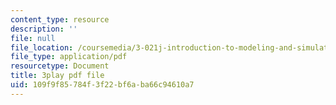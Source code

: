 ```yaml
---
content_type: resource
description: ''
file: null
file_location: /coursemedia/3-021j-introduction-to-modeling-and-simulation-spring-2012/109f9f85784f3f22bf6aba66c94610a7_CJkfedF3Y7k.pdf
file_type: application/pdf
resourcetype: Document
title: 3play pdf file
uid: 109f9f85-784f-3f22-bf6a-ba66c94610a7
---
```

